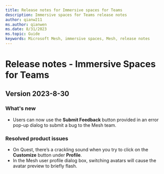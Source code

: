 ```yaml
---
title: Release notes for Immersive spaces for Teams
description: Immersive spaces for Teams release notes
author: qianw211    
ms.author: qianwen
ms.date: 8/31/2023
ms.topic: Guide
keywords: Microsoft Mesh, immersive spaces, Mesh, release notes
---
```


# Release notes - Immersive Spaces for Teams

## Version 2023-8-30

### What's new

* Users can now use the **Submit Feedback** button provided in an error pop-up dialog to submit a bug to the Mesh team. 

### Resolved product issues

* On Quest, there’s a crackling sound when you try to click on the **Customize** button under **Profile**.
* In the Mesh user profile dialog box, switching avatars will cause the avatar preview to briefly flash.